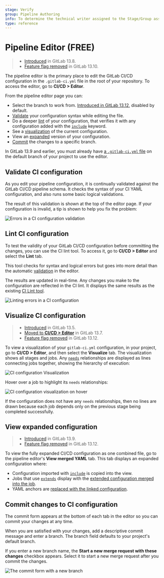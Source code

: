 ```yaml
---
stage: Verify
group: Pipeline Authoring
info: To determine the technical writer assigned to the Stage/Group associated with this page, see https://about.gitlab.com/handbook/engineering/ux/technical-writing/#assignments
type: reference
---
```


# Pipeline Editor **(FREE)**

> - [Introduced](https://gitlab.com/groups/gitlab-org/-/epics/4540) in GitLab 13.8.
> - [Feature flag removed](https://gitlab.com/gitlab-org/gitlab/-/issues/270059) in GitLab 13.10.

The pipeline editor is the primary place to edit the GitLab CI/CD configuration in
the `.gitlab-ci.yml` file in the root of your repository. To access the editor, go to **CI/CD > Editor**.

From the pipeline editor page you can:

- Select the branch to work from. [Introduced in GitLab 13.12](https://gitlab.com/gitlab-org/gitlab/-/issues/326189), disabled by default.
- [Validate](#validate-ci-configuration) your configuration syntax while editing the file.
- Do a deeper [lint](#lint-ci-configuration) of your configuration, that verifies it with any configuration
  added with the [`include`](../yaml/index.md#include) keyword.
- See a [visualization](#visualize-ci-configuration) of the current configuration.
- View an [expanded](#view-expanded-configuration) version of your configuration.
- [Commit](#commit-changes-to-ci-configuration) the changes to a specific branch.

In GitLab 13.9 and earlier, you must already have [a `.gitlab-ci.yml` file](../quick_start/index.md#create-a-gitlab-ciyml-file)
on the default branch of your project to use the editor.

## Validate CI configuration

As you edit your pipeline configuration, it is continually validated against the GitLab CI/CD
pipeline schema. It checks the syntax of your CI YAML configuration, and also runs
some basic logical validations.

The result of this validation is shown at the top of the editor page. If your configuration
is invalid, a tip is shown to help you fix the problem:

![Errors in a CI configuration validation](img/pipeline_editor_validate_v13_8.png)

## Lint CI configuration

To test the validity of your GitLab CI/CD configuration before committing the changes,
you can use the CI lint tool. To access it, go to **CI/CD > Editor** and select the **Lint** tab.

This tool checks for syntax and logical errors but goes into more detail than the
automatic [validation](#validate-ci-configuration) in the editor.

The results are updated in real-time. Any changes you make to the configuration are
reflected in the CI lint. It displays the same results as the existing [CI Lint tool](../lint.md).

![Linting errors in a CI configuration](img/pipeline_editor_lint_v13_8.png)

## Visualize CI configuration

> - [Introduced](https://gitlab.com/gitlab-org/gitlab/-/issues/241722) in GitLab 13.5.
> - [Moved to **CI/CD > Editor**](https://gitlab.com/gitlab-org/gitlab/-/issues/263141) in GitLab 13.7.
> - [Feature flag removed](https://gitlab.com/gitlab-org/gitlab/-/issues/290117) in GitLab 13.12.

To view a visualization of your `gitlab-ci.yml` configuration, in your project,
go to **CI/CD > Editor**, and then select the **Visualize** tab. The
visualization shows all stages and jobs. Any [`needs`](../yaml/index.md#needs)
relationships are displayed as lines connecting jobs together, showing the
hierarchy of execution:

![CI configuration Visualization](img/ci_config_visualization_v13_7.png)

Hover over a job to highlight its `needs` relationships:

![CI configuration visualization on hover](img/ci_config_visualization_hover_v13_7.png)

If the configuration does not have any `needs` relationships, then no lines are drawn because
each job depends only on the previous stage being completed successfully.

## View expanded configuration

> - [Introduced](https://gitlab.com/gitlab-org/gitlab/-/issues/246801) in GitLab 13.9.
> - [Feature flag removed](https://gitlab.com/gitlab-org/gitlab/-/issues/301103) in GitLab 13.12.

To view the fully expanded CI/CD configuration as one combined file, go to the
pipeline editor's **View merged YAML** tab. This tab displays an expanded configuration
where:

- Configuration imported with [`include`](../yaml/index.md#include) is copied into the view.
- Jobs that use [`extends`](../yaml/index.md#extends) display with the
  [extended configuration merged into the job](../yaml/index.md#merge-details).
- YAML anchors are [replaced with the linked configuration](../yaml/index.md#anchors).

## Commit changes to CI configuration

The commit form appears at the bottom of each tab in the editor so you can commit
your changes at any time.

When you are satisfied with your changes, add a descriptive commit message and enter
a branch. The branch field defaults to your project's default branch.

If you enter a new branch name, the **Start a new merge request with these changes**
checkbox appears. Select it to start a new merge request after you commit the changes.

![The commit form with a new branch](img/pipeline_editor_commit_v13_8.png)
